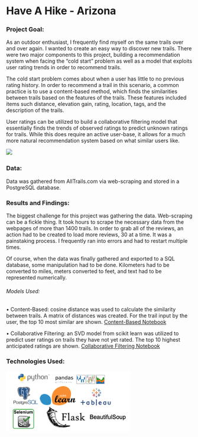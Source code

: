 # Have A Hike - Arizona
### Project Goal:
As an outdoor enthusiast, I frequently find myself on the same trails over and over again. I wanted to create an easy way to discover new trails. There were two major components to this project, building a recommendation system when facing the “cold start” problem as well as a model that exploits user rating trends in order to recommend trails.

The cold start problem comes about when a user has little to no previous rating history. In order to recommend a trail in this scenario, a common practice is to use a content-based method, which finds the similarities between trails based on the features of the trails. These features included items such distance, elevation gain, rating, location, tags, and the description of the trails.

User ratings can be utilized to build a collaborative filtering model that essentially finds the trends of observed ratings to predict unknown ratings for trails. While this does require an active user-base, it allows for a much more natural recommendation system based on what similar users like.

<img src="https://i0.wp.com/datameetsmedia.com/wp-content/uploads/2018/05/2ebah6c.png?resize=1024%2C627" >

### Data:
Data was gathered from AllTrails.com via web-scraping and stored in a PostgreSQL database.

### Results and Findings:
The biggest challenge for this project was gathering the data. Web-scraping can be a fickle thing. It took hours to scrape the necessary data from the webpages of more than 1400 trails. In order to grab all of the reviews, an action had to be created to load more reviews, 30 at a time. It was a painstaking process. I frequently ran into errors and had to restart multiple times.

Of course, when the data was finally gathered and exported to a SQL database, some manipulation had to be done. Kilometers had to be converted to miles, meters converted to feet, and text had to be represented numerically.

###### Models Used:

•	Content-Based: cosine distance was used to calculate the similarity between trails. A matrix of distances was created. For the trail input by the user, the top 10 most similar are shown.
[Content-Based Notebook](https://github.com/josephdope/az_trail_recommender/blob/master/v1.0/notebooks/content_based.ipynb)

•	Collaborative Filtering: an SVD model from scikit learn was utilized to predict user ratings on trails they have not yet rated. The top 10 highest anticipated ratings are shown.
[Collaborative Filtering Notebook](https://github.com/josephdope/az_trail_recommender/blob/master/v1.0/notebooks/collab_filtering.ipynb)

### Technologies Used:
<img src="https://github.com/josephdope/az_trail_recommender/blob/master/Technologies_used.png" >
